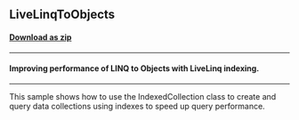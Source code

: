 ## LiveLinqToObjects
#### [Download as zip](https://minhaskamal.github.io/DownGit/#/home?url=https://github.com/GrapeCity/ComponentOne-WinForms-Samples/tree/master/NetFramework\DataSource\CS\LiveLinq\HowTo\Indexing\LiveLinqToObjects)
____
#### Improving performance of LINQ to Objects with LiveLinq indexing.
____
This sample shows how to use the IndexedCollection class to create and query data collections using indexes to speed up query performance. 



